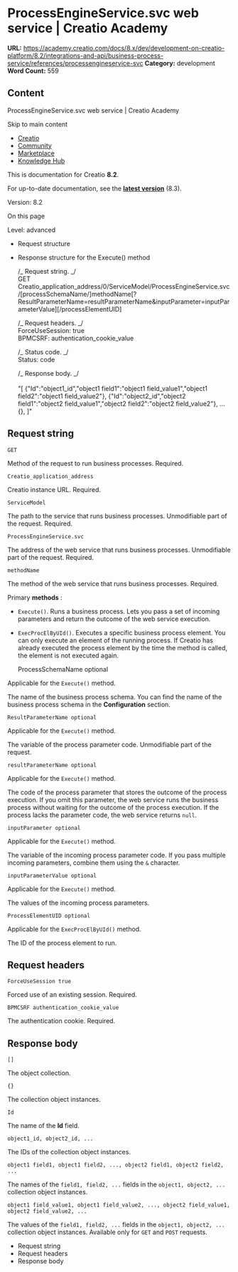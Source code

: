 # ProcessEngineService.svc web service | Creatio Academy

**URL:**
https://academy.creatio.com/docs/8.x/dev/development-on-creatio-platform/8.2/integrations-and-api/business-process-service/references/processengineservice-svc
**Category:** development **Word Count:** 559

## Content

ProcessEngineService.svc web service | Creatio Academy

Skip to main content

- [Creatio](https://www.creatio.com/)
- [Community](https://community.creatio.com/)
- [Marketplace](https://marketplace.creatio.com/)
- [Knowledge Hub](https://knowledge-hub.creatio.com/)

This is documentation for Creatio **8.2**.

For up-to-date documentation, see the
**[latest version](/docs/8.x/dev/development-on-creatio-platform/integrations-and-api/business-process-service/references/processengineservice-svc)**
(8.3).

Version: 8.2

On this page

Level: advanced

- Request structure
- Response structure for the Execute() method

  /_ Request string. _/  
  GET Creatio_application_address/0/ServiceModel/ProcessEngineService.svc/[processSchemaName/]methodName[?ResultParameterName=resultParameterName&inputParameter=inputParameterValue][/processElementUID]

  /_ Request headers. _/  
  ForceUseSession: true  
  BPMCSRF: authentication_cookie_value

  /_ Status code. _/  
  Status: code

  /_ Response body. _/  
  <string xmlns="https://schemas.microsoft.com/2003/10/Serialization/">  
   "[  {\"Id\":\"object1_id\",\"object1 field1\":\"object1
  field_value1\",\"object1 field2\":\"object1 field_value2\"},
  {\"Id\":\"object2_id\",\"object2 field1\":\"object2 field_value1\",\"object2
  field2\":\"object2 field_value2\"},  ... {},  ]"  
  </string>

## Request string​

    GET

Method of the request to run business processes. Required.

    Creatio_application_address

Creatio instance URL. Required.

    ServiceModel

The path to the service that runs business processes. Unmodifiable part of the
request. Required.

    ProcessEngineService.svc

The address of the web service that runs business processes. Unmodifiable part
of the request. Required.

    methodName

The method of the web service that runs business processes. Required.

Primary **methods** :

- `Execute()`. Runs a business process. Lets you pass a set of incoming
  parameters and return the outcome of the web service execution.
- `ExecProcElByUId()`. Executes a specific business process element. You can
  only execute an element of the running process. If Creatio has already
  executed the process element by the time the method is called, the element is
  not executed again.

  ProcessSchemaName optional

Applicable for the `Execute()` method.

The name of the business process schema. You can find the name of the business
process schema in the **Configuration** section.

    ResultParameterName optional

Applicable for the `Execute()` method.

The variable of the process parameter code. Unmodifiable part of the request.

    resultParameterName optional

Applicable for the `Execute()` method.

The code of the process parameter that stores the outcome of the process
execution. If you omit this parameter, the web service runs the business process
without waiting for the outcome of the process execution. If the process lacks
the parameter code, the web service returns `null`.

    inputParameter optional

Applicable for the `Execute()` method.

The variable of the incoming process parameter code. If you pass multiple
incoming parameters, combine them using the `&` character.

    inputParameterValue optional

Applicable for the `Execute()` method.

The values of the incoming process parameters.

    ProcessElementUID optional

Applicable for the `ExecProcElByUId()` method.

The ID of the process element to run.

## Request headers​

    ForceUseSession true

Forced use of an existing session. Required.

    BPMCSRF authentication_cookie_value

The authentication cookie. Required.

## Response body​

    []

The object collection.

    {}

The collection object instances.

    Id

The name of the **Id** field.

    object1_id, object2_id, ...

The IDs of the collection object instances.

    object1 field1, object1 field2, ..., object2 field1, object2 field2, ...

The names of the `field1, field2, ...` fields in the `object1, object2, ...`
collection object instances.

    object1 field_value1, object1 field_value2, ..., object2 field_value1, object2 field_value2, ...

The values of the `field1, field2, ...` fields in the `object1, object2, ...`
collection object instances. Available only for `GET` and `POST` requests.

- Request string
- Request headers
- Response body
